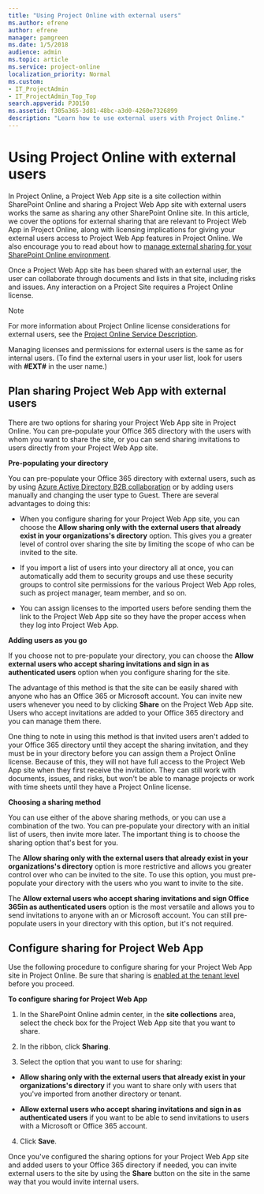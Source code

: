 ```yaml
---
title: "Using Project Online with external users"
ms.author: efrene
author: efrene
manager: pamgreen
ms.date: 1/5/2018
audience: admin
ms.topic: article
ms.service: project-online
localization_priority: Normal
ms.custom:
- IT_ProjectAdmin
- IT_ProjectAdmin_Top_Top
search.appverid: PJO150
ms.assetid: f305a365-3d81-48bc-a3d0-4260e7326899
description: "Learn how to use external users with Project Online."
---
```


# Using Project Online with external users

In Project Online, a Project Web App site is a site collection within SharePoint Online and sharing a Project Web App site with external users works the same as sharing any other SharePoint Online site. In this article, we cover the options for external sharing that are relevant to Project Web App in Project Online, along with licensing implications for giving your external users access to Project Web App features in Project Online. We also encourage you to read about how to [manage external sharing for your SharePoint Online environment](https://support.office.com/article/C8A462EB-0723-4B0B-8D0A-70FEAFE4BE85).
  
Once a Project Web App site has been shared with an external user, the user can collaborate through documents and lists in that site, including risks and issues. Any interaction on a Project Site requires a Project Online license.
  
> [!NOTE]
> For more information about Project Online license considerations for external users, see the [Project Online Service Description](https://go.microsoft.com/fwlink/?linkid=866192). 
  
Managing licenses and permissions for external users is the same as for internal users. (To find the external users in your user list, look for users with **#EXT#** in the user name.) 
  
## Plan sharing Project Web App with external users

There are two options for sharing your Project Web App site in Project Online. You can pre-populate your Office 365 directory with the users with whom you want to share the site, or you can send sharing invitations to users directly from your Project Web App site.
  
 **Pre-populating your directory**
  
You can pre-populate your Office 365 directory with external users, such as by using [Azure Active Directory B2B collaboration](https://azure.microsoft.com/en-us/documentation/articles/active-directory-b2b-collaboration-overview/) or by adding users manually and changing the user type to Guest. There are several advantages to doing this: 
  
- When you configure sharing for your Project Web App site, you can choose the **Allow sharing only with the external users that already exist in your organizations's directory** option. This gives you a greater level of control over sharing the site by limiting the scope of who can be invited to the site. 
    
- If you import a list of users into your directory all at once, you can automatically add them to security groups and use these security groups to control site permissions for the various Project Web App roles, such as project manager, team member, and so on.
    
- You can assign licenses to the imported users before sending them the link to the Project Web App site so they have the proper access when they log into Project Web App.
    
 **Adding users as you go**
  
If you choose not to pre-populate your directory, you can choose the **Allow external users who accept sharing invitations and sign in as authenticated users** option when you configure sharing for the site. 
  
The advantage of this method is that the site can be easily shared with anyone who has an Office 365 or Microsoft account. You can invite new users whenever you need to by clicking **Share** on the Project Web App site. Users who accept invitations are added to your Office 365 directory and you can manage them there. 
  
One thing to note in using this method is that invited users aren't added to your Office 365 directory until they accept the sharing invitation, and they must be in your directory before you can assign them a Project Online license. Because of this, they will not have full access to the Project Web App site when they first receive the invitation. They can still work with documents, issues, and risks, but won't be able to manage projects or work with time sheets until they have a Project Online license.
  
 **Choosing a sharing method**
  
You can use either of the above sharing methods, or you can use a combination of the two. You can pre-populate your directory with an initial list of users, then invite more later. The important thing is to choose the sharing option that's best for you.
  
The **Allow sharing only with the external users that already exist in your organizations's directory** option is more restrictive and allows you greater control over who can be invited to the site. To use this option, you must pre-populate your directory with the users who you want to invite to the site. 
  
The **Allow external users who accept sharing invitations and sign Office 365in as authenticated users** option is the most versatile and allows you to send invitations to anyone with an or Microsoft account. You can still pre-populate users in your directory with this option, but it's not required. 
  
## Configure sharing for Project Web App

Use the following procedure to configure sharing for your Project Web App site in Project Online. Be sure that sharing is [enabled at the tenant level](https://support.office.com/article/C8A462EB-0723-4B0B-8D0A-70FEAFE4BE85) before you proceed. 
  
 **To configure sharing for Project Web App**
  
1. In the SharePoint Online admin center, in the **site collections** area, select the check box for the Project Web App site that you want to share. 
    
2. In the ribbon, click **Sharing**.
    
3. Select the option that you want to use for sharing:
    
  - **Allow sharing only with the external users that already exist in your organizations's directory** if you want to share only with users that you've imported from another directory or tenant. 
    
  - **Allow external users who accept sharing invitations and sign in as authenticated users** if you want to be able to send invitations to users with a Microsoft or Office 365 account. 
    
4. Click **Save**.
    
Once you've configured the sharing options for your Project Web App site and added users to your Office 365 directory if needed, you can invite external users to the site by using the **Share** button on the site in the same way that you would invite internal users. 
  

